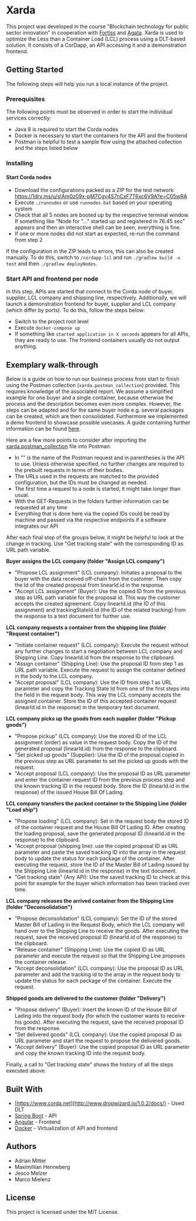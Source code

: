 # Xarda

This project was developed in the course "Blockchain technology for public sector innovation" in cooperation with [Fortiss](https://www.fortiss.org) and [Agata](https://agatatechnology.es). 
Xarda is used to optimize the Less than a Container Load (LCL) process using a DLT-based solution. 
It consists of a CorDapp, an API accessing it and a demonstration frontend. 

## Getting Started

The following steps will help you run a local instance of the project. 


### Prerequisites

The following points must be observed in order to start the individual services correctly:
- Java 8 is required to start the Corda nodes
- Docker is necessary to start the containers for the API and the frontend
- Postman is helpful to test a sample flow using the attached collection and the steps listed below


### Installing

#### Start Corda nodes

- Download the configurations packed as a ZIP for the test network: https://1drv.ms/u/s!Am0z09x-pM7Cgv4S7nCxF7T6xc6V9A?e=C05wRA
- Execute `./runnodes` or use `runnodes.bat` based on your operating system
- Check that all 5 nodes are booted up by the respective terminal window. If something like "Node for "..." started up and registered in 76.45 sec" appears and then an interactive shell can be seen, everything is fine.
- If one or more nodes did not start as expected, re-run the command from step 2

If the configuration in the ZIP leads to errors, this can also be created manually. 
To do this, switch to `/cordapp-lcl` and run `./gradlew build -x test` and then `./gradlew deployNodes`.


### Start API and frontend per node

In this step, APIs are started that connect to the Corda node of buyer, supplier, LCL company and shipping line, respectively.
Additionally, we will launch a demonstration frontend for buyer, supplier and LCL company (which differ by ports). 
To do this, follow the steps below:

- Switch to the project root level
- Execute `docker-compose up`
- If something like `started application in X seconds` appears for all APIs, they are ready to use. The frontend containers usually do not output anything.

## Exemplary walk-through

Below is a guide on how to run our business process from start to finish using the Postman collection (`xarda.postman_collection`) provided.
This requires knowledge of the associated report. 
We assume a simplified example for one buyer and a single container, because otherwise the process and the description becomes even more complex. 
However, the steps can be adapted and for the same buyer node e.g. several packages can be created, which are then consolidated. Furthermore we implemented a demo frontend to showcase possible usecases. A guide containing further information can be found [here](https://github.com/MaxHenneberg/agata/blob/master/documentation/frontend_guide.pdf).

Here are a few more points to consider after importing the [xarda.postman_collection](https://github.com/MaxHenneberg/agata/blob/master/xarda.postman_collection.json) file into Postman:
- In "" is the name of the Postman request and in parentheses is the API to use. Unless otherwise specified, no further changes are required to the prebuilt requests in terms of their bodies.
- The URLs used in the requests are matched to the provided configuration, but the IDs must be changed as needed.
- The first time a request to a node is started, it might take longer than usual.
- With the GET-Requests in the folders further information can be requested at any time
- Everything that is done here via the copied IDs could be read by machine and passed via the respective endpoints if a software integrates our API

After each final step of the groups below, it might be helpful to look at the change in tracking. 
Use "Get tracking state" with the corresponding ID as URL path variable.

**Buyer assigns the LCL company (folder "Assign LCL company")**
- "Propose LCL assignment" (LCL company): Initiates a proposal to the buyer with the data received off-chain from the customer. Then copy the Id of the created proposal from linearId.id in the response.
- "Accept LCL assignment" (Buyer): Use the copied ID from the previous step as URL path variable for the proposal id. This way the customer accepts the created agreement. Copy linearId.id (the ID of this assignment) and trackingStateId.id (the ID of the related tracking) from the response to a text document for further use.

**LCL company requests a container from the shipping line (folder "Request container")**
- "Initiate container request" (LCL company): Execute the request without any further changes to start a negotiation between LCL company and Shipping Line. Copy linearId.id from the response to the clipboard.
- "Assign container" (Shipping Line): Use the proposal ID from step 1 as URL path variable. Execute the request to assign the container defined in the body to the LCL company.
- "Accept proposal" (LCL company): Use the ID from step 1 as URL parameter and copy the Tracking State Id from one of the first steps into the field in the request body. This way the LCL company accepts the assigned container. Store the ID of this accepted container request (linearId.id in the response) in the temporary text document. 

**LCL company picks up the goods from each supplier (folder "Pickup goods")**
- "Propose pickup" (LCL company): Use the stored ID of the LCL assignment (order) as value in the request body. Copy the ID of the generated proposal (linearId.id) from the response to the clipboard.
- "Set picked up goods" (Supplier): Use the ID of the proposal copied in the previous step as URL parameter to set the picked up goods with the request.
- "Accept proposal (LCL company): Use the proposal ID as URL parameter and enter the container request ID from the previous process step and the known tracking ID in the request body. Store the ID (linearId.id in the response) of the issued House Bill Of Lading.

**LCL company transfers the packed container to the Shipping Line (folder "Load ship")**
- "Propose loading" (LCL company): Set in the request body the stored ID of the container request and the House Bill Of Lading ID. After creating the loading proposal, save the generated proposal ID (linearId.id in the response) to the clipboard.
- "Accept proposal (shipping line): use the copied proposal ID as URL parameter and paste the saved tracking ID into the array in the request body to update the status for each package of the container. After executing the request, store the ID of the Master Bill of Lading issued by the Shipping Line (linearId.id in the response) in the text document.
- "Get tracking state" (Any API): Use the saved tracking ID to check at this point for example for the buyer which information has been tracked over time.

**LCL company releases the arrived container from the Shipping Line (folder "Deconsolidation")**
- "Propose deconsolidation" (LCL company): Set the ID of the stored Master Bill of Lading in the Request Body, which the LCL company will hand over to the Shipping Line to receive the goods. After executing the request, save the received proposal ID (linearId.id of the response) to the clipboard.
- "Release container" (Shipping Line): Use the copied ID as URL parameter and execute the request so that the Shipping Line proposes the container release.
- "Accept deconsolidation" (LCL company): Use the proposal ID as URL parameter and add the tracking id to the array in the request body to update the status for each package of the container. Execute the request.

**Shipped goods are delivered to the customer (folder "Delivery")** 
- "Propose delivery" (Buyer): Insert the known ID of the House Bill of Lading into the request body (for which the customer wants to receive his goods). After executing the request, save the received proposal ID from the response.
- "Set delivered goods" (LCL company): Use the copied proposal ID as URL parameter and start the request to propose the delivered goods.
- "Accept delivery" (Buyer): Use the copied proposal ID as URL parameter and copy the known tracking ID into the request body.

Finally, a call to "Get tracking state" shows the history of all the steps executed above.





## Built With

* [https://www.corda.net](http://www.dropwizard.io/1.0.2/docs/) - Used DLT
* [Spring Boot](https://spring.io/projects/spring-boot) - API
* [Angular](https://angular.io) - Frontend
* [Docker](https://www.docker.com) - Virtualization of API and frontend

## Authors

* Adrian Mitter
* Maximillian Henneberg
* Jesco Melzer
* Marco Mielenz 

## License

This project is licensed under the MIT License.
